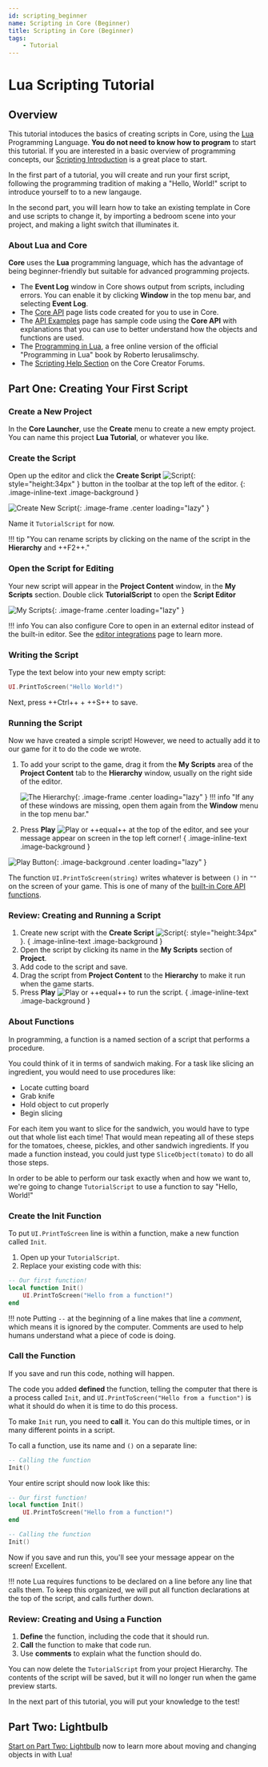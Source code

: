 ```yaml
---
id: scripting_beginner
name: Scripting in Core (Beginner)
title: Scripting in Core (Beginner)
tags:
    - Tutorial
---
```


# Lua Scripting Tutorial

## Overview

This tutorial intoduces the basics of creating scripts in Core, using the [Lua](https://lua.org) Programming Language. **You do not need to know how to program** to start this tutorial. If you are interested in a basic overview of programming concepts, our [Scripting Introduction](scripting_intro.md) is a great place to start.

In the first part of a tutorial, you will create and run your first script, following the programming tradition of making a "Hello, World!" script to introduce yourself to to a new langauge.

In the second part, you will learn how to take an existing template in Core and use scripts to change it, by importing a bedroom scene into your project, and making a light switch that illuminates it.

### About Lua and Core

**Core** uses the **Lua** programming language, which has the advantage of being beginner-friendly but suitable for advanced programming projects.

- The **Event Log** window in Core shows output from scripts, including errors. You can enable it by clicking **Window** in the top menu bar, and selecting **Event Log**.
- The [Core API](core_api.md) page lists code created for you to use in Core.
- The [API Examples](examples.md) page has sample code using the **Core API** with explanations that you can use to better understand how the objects and functions are used.
- The [Programming in Lua](https://www.lua.org/pil/contents.html), a free online version of the official "Programming in Lua" book by Roberto Ierusalimschy.
- The [Scripting Help Section](https://forums.coregames.com/c/scripting-help/16) on the Core Creator Forums.

## Part One: Creating Your First Script

### Create a New Project

In the **Core Launcher**, use the **Create** menu to create a new empty project. You can name this project **Lua Tutorial**, or whatever you like.

### Create the Script

Open up the editor and click the **Create Script** ![Script](../img/EditorManual/icons/HierarchyIcon_Text.png "Script Icon"){: style="height:34px" }
button in the toolbar at the top left of the editor.
{: .image-inline-text .image-background }

![Create New Script](../img/LightBulb/updates/LuaLightbulb_CreateNewScript.png){: .image-frame .center loading="lazy" }

Name it `TutorialScript` for now.

!!! tip "You can rename scripts by clicking on the name of the script in the **Hierarchy** and  ++F2++."

### Open the Script for Editing

Your new script will appear in the **Project Content** window, in the **My Scripts** section. Double click **TutorialScript** to open the **Script Editor**

![My Scripts](../img/scripting/MyScripts.png "This is where all the scripts you have made for this project live."){: .image-frame .center loading="lazy" }

!!! info
    You can also configure Core to open in an external editor instead of the built-in editor. See the  [editor integrations](extensions.md) page to learn more.

### Writing the Script

Type the text below into your new empty script:

```lua
UI.PrintToScreen("Hello World!")
```

Next, press ++Ctrl++ + ++S++ to save.

### Running the Script

Now we have created a simple script! However, we need to actually add it to our game for it to do the code we wrote.

1. To add your script to the game, drag it from the **My Scripts** area of the **Project Content** tab to the **Hierarchy** window, usually on the right side of the editor.

    ![The Hierarchy](../img/scripting/theHierarchy.png "This is where everything that is active in your current game live."){: .image-frame .center loading="lazy" }
    !!! info "If any of these windows are missing, open them again from the **Window** menu in the top menu bar."

2. Press **Play** ![Play](../img/EditorManual/icons/Icon_Play.png) or ++equal++ at the top of the editor, and see your message appear on screen in the top left corner!
{ .image-inline-text .image-background }

![Play Button](../img/EditorManual/icons/Icon_Play.png "Click this to preview your game in single-player mode."){: .image-background .center loading="lazy" }

The function `UI.PrintToScreen(string)` writes whatever is between `()` in `""` on the screen of your game. This is one of many of the [built-in Core API functions](core_api.md).

### Review: Creating and Running a Script

1. Create new script with the **Create Script** ![Script](../img/EditorManual/icons/HierarchyIcon_Text.png "Script Icon"){: style="height:34px" }.
{ .image-inline-text .image-background }
2. Open the script by clicking its name in the **My Scripts** section of **Project**.
3. Add code to the script and save.
4. Drag the script from **Project Content** to the **Hierarchy** to make it run when the game starts.
5. Press **Play** ![Play](../img/EditorManual/icons/Icon_Play.png) or ++equal++ to run the script.
{ .image-inline-text .image-background }

### About Functions

In programming, a function is a named section of a script that performs a procedure.

You could think of it in terms of sandwich making. For a task like slicing an ingredient, you would need to use procedures like:

- Locate cutting board
- Grab knife
- Hold object to cut properly
- Begin slicing

For each item you want to slice for the sandwich, you would have to type out that whole list each time! That would mean repeating all of these steps for the tomatoes, cheese, pickles, and other sandwich ingredients. If you made a function instead, you could just type `SliceObject(tomato)` to do all those steps.

In order to be able to perform our task exactly when and how we want to, we're going to change `TutorialScript` to use a function to say "Hello, World!"

### Create the Init Function

To put `UI.PrintToScreen` line is within a function, make a new function called `Init`.

1. Open up your `TutorialScript`.
2. Replace your existing code with this:

```lua
-- Our first function!
local function Init()
    UI.PrintToScreen("Hello from a function!")
end
```

!!! note
    Putting `--` at the beginning of a line makes that line a *comment*, which means it is ignored by the computer. Comments are used to help humans understand what a piece of code is doing.

### Call the Function

If you save and run this code, nothing will happen.

The code you added **defined** the function, telling the computer that there is a process called `Init`, and `UI.PrintToScreen("Hello from a function")` is what it should do when it is time to do this process.

To make `Init` run, you need to **call** it. You can do this multiple times, or in many different points in a script.

To call a function, use its name and `()` on a separate line:

```lua
-- Calling the function
Init()
```

Your entire script should now look like this:

```lua
-- Our first function!
local function Init()
    UI.PrintToScreen("Hello from a function!")
end

-- Calling the function
Init()
```

Now if you save and run this, you'll see your message appear on the screen! Excellent.

!!! note
    Lua requires functions to be declared on a line before any line that calls them. To keep this organized, we will put all function declarations at the top of the script, and calls further down.

### Review: Creating and Using a Function

1. **Define** the function, including the code that it should run.
2. **Call** the function to make that code run.
3. Use **comments** to explain what the function should do.

You can now delete the `TutorialScript` from your project Hierarchy. The contents of the script will be saved, but it will no longer run when the game preview starts.

In the next part of this tutorial, you will put your knowledge to the test!

## Part Two: Lightbulb

[Start on Part Two: Lightbulb](lua_basics_lightbulb.md) now to learn more about moving and changing objects in with Lua!
